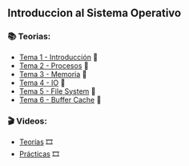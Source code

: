 ## Introduccion al Sistema Operativo

### :books: Teorias:
* [Tema 1 - Introducción]() :open_book:
* [Tema 2 - Procesos]() :open_book:
* [Tema 3 - Memoria]() :open_book:
* [Tema 4 - IO]() :open_book:
* [Tema 5 - File System]() :open_book:
* [Tema 6 - Buffer Cache]() :open_book:


### :clapper: Videos:
* [Teorías](https://www.youtube.com/playlist?list=PL3a_0yafSm3jqtnNdrsTGUcD7zRm21AqP) :film_strip:
* [Prácticas]() :film_strip:
